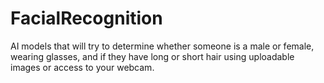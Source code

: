 # FacialRecognition
AI models that will try to determine whether someone is a male or female, wearing glasses, and if they have long or short hair using uploadable images or access to your webcam.
